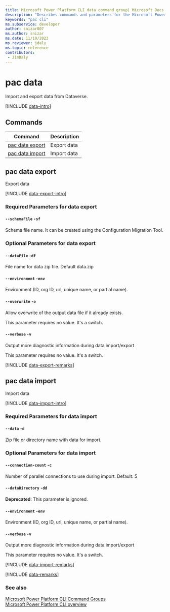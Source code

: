 ```yaml
---
title: Microsoft Power Platform CLI data command group| Microsoft Docs
description: "Describes commands and parameters for the Microsoft Power Platform CLI data command group."
keywords: "pac cli"
ms.subservice: developer
author: snizar007
ms.author: snizar
ms.date: 11/10/2023
ms.reviewer: jdaly
ms.topic: reference
contributors: 
 - JimDaly
---
```

<!-- 
Do not edit this file. 
This file is generated by a program and any changes will be overwritten when this topic is re-generated.
Use the include files to add additional content to this topic.
-->
# pac data

Import and export data from Dataverse.

[!INCLUDE [data-intro](includes/data-intro.md)]

## Commands

|Command|Description|
|---------|---------|
|[pac data export](#pac-data-export)|Export data|
|[pac data import](#pac-data-import)|Import data|


## pac data export

Export data

[!INCLUDE [data-export-intro](includes/data-export-intro.md)]


### Required Parameters for data export

#### `--schemaFile` `-sf`

Schema file name. It can be created using the Configuration Migration Tool.


### Optional Parameters for data export

#### `--dataFile` `-df`

File name for data zip file. Default data.zip

#### `--environment` `-env`

Environment (ID, org ID, url, unique name, or partial name).

#### `--overwrite` `-o`

Allow overwrite of the output data file if it already exists.

This parameter requires no value. It's a switch.

#### `--verbose` `-v`

Output more diagnostic information during data import/export

This parameter requires no value. It's a switch.

[!INCLUDE [data-export-remarks](includes/data-export-remarks.md)]

## pac data import

Import data

[!INCLUDE [data-import-intro](includes/data-import-intro.md)]


### Required Parameters for data import

#### `--data` `-d`

Zip file or directory name with data for import.


### Optional Parameters for data import

#### `--connection-count` `-c`

Number of parallel connections to use during import. Default: 5

#### `--dataDirectory` `-dd`

**Deprecated**: This parameter is ignored.
#### `--environment` `-env`

Environment (ID, org ID, url, unique name, or partial name).

#### `--verbose` `-v`

Output more diagnostic information during data import/export

This parameter requires no value. It's a switch.

[!INCLUDE [data-import-remarks](includes/data-import-remarks.md)]

[!INCLUDE [data-remarks](includes/data-remarks.md)]

### See also

[Microsoft Power Platform CLI Command Groups](index.md)<br />
[Microsoft Power Platform CLI overview](../introduction.md)